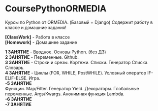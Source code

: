 # CoursePythonORMEDIA
Курсы по Python от ORMEDIA. (Базовый + Django) Содержит работу в классе и домашние задания!

<b>[ClassWork]</b> - Работа в классе <br>
<b>[Homework]</b>  - Домашнее задание

<b>1 ЗАНЯТИЕ</b> - Вводное. Основы Python. (без ДЗ) <br>
<b>2 ЗАНЯТИЕ</b> - Переменные. Github. <br>
<b>3 ЗАНЯТИЕ</b> - Строки и срезы. Кортежи. Списки. Генератор Списка. Словарь. <br>
<b>4 ЗАНЯТИЕ</b> - Циклы (FOR, WHILE, PostWHILE). Условный оператор IF-ELIF-ELSE. Игра. <br>
<b>-5 ЗАНЯТИЕ</b><br>
Функции. Map/Filter. Генератор Yield. Декораторы. Глобальные переменные. Args/Kwargs. Анонимная функция Lambda.<br>
<b>-6 ЗАНЯТИЕ</b><br>
<b>-7 ЗАНЯТИЕ</b><br>
